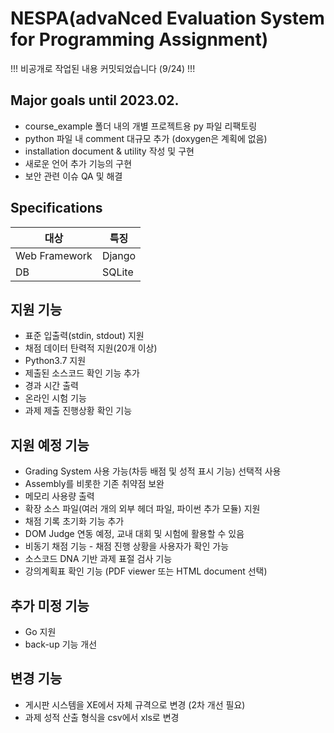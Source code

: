 # NESPA(advaNced Evaluation System for Programming Assignment)

!!! 비공개로 작업된 내용 커밋되었습니다 (9/24) !!!

## Major goals until 2023.02.

* course_example 폴더 내의 개별 프로젝트용 py 파일 리팩토링
* python 파일 내 comment 대규모 추가 (doxygen은 계획에 없음)
* installation document & utility 작성 및 구현
* 새로운 언어 추가 기능의 구현
* 보안 관련 이슈 QA 및 해결

## Specifications
|대상|특징|
|---|---|
|Web Framework|Django|
|DB|SQLite|

## 지원 기능

*	표준 입출력(stdin, stdout) 지원
*	채점 데이터 탄력적 지원(20개 이상)
*	Python3.7 지원
* 제출된 소스코드 확인 기능 추가
*	경과 시간 출력
*	온라인 시험 기능
* 과제 제출 진행상황 확인 기능

## 지원 예정 기능

*	Grading System 사용 가능(차등 배점 및 성적 표시 기능) 선택적 사용
*	Assembly를 비롯한 기존 취약점 보완
*	메모리 사용량 출력
*	확장 소스 파일(여러 개의 외부 헤더 파일, 파이썬 추가 모듈) 지원
* 채점 기록 초기화 기능 추가
* DOM Judge 연동 예정, 교내 대회 및 시험에 활용할 수 있음
* 비동기 채점 기능 - 채점 진행 상황을 사용자가 확인 가능
* 소스코드 DNA 기반 과제 표절 검사 기능
* 강의계획표 확인 기능 (PDF viewer 또는 HTML document 선택)

## 추가 미정 기능

* Go 지원
* back-up 기능 개선

## 변경 기능

* 게시판 시스템을 XE에서 자체 규격으로 변경 (2차 개선 필요)
* 과제 성적 산출 형식을 csv에서 xls로 변경



